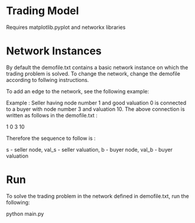 # Trading Model
Requires matplotlib.pyplot and networkx libraries

# Network Instances
By default the demofile.txt contains a basic network instance on which the trading problem is solved. To change the network, change the demofile according to follwing instructions.

To add an edge to the network, see the following example:


Example : Seller having node number 1 and good valuation 0 is connected to a buyer with node number 3 and valuation 10. The above connection is written as follows in the demofile.txt :


1 0 3 10


Therefore the sequence to follow is : 

s - seller node, val_s - seller valuation,  b - buyer node, val_b - buyer valuation

# Run
To solve the trading problem in the network defined in demofile.txt, run the following:

python main.py

